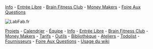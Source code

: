 [Info](/info) - [Entrée Libre](/freeAdmission/Home) - [Brain Fitness Club](/bfc/Home) - [Money Makers](/moneymakers/Home) - [Foire Aux Questions](/FAQ)

![LabFab.fr](http://www.labfab.fr/wp-content/uploads/2012/09/header-labfab.gif)

[Projets](/projects/Home) - [Calendrier](/calendar/Home) - [Équipe](/extendedLab/crew) - [Info](/info) - [Entrée Libre](/freeAdmission/Home) - [Brain Fitness Club](/bfc/Home) - [Money Makers](/moneyMakers/Home) - [Tarifs](/moneyMakers/pricing) - [Outils](/bfc/tools) - [Bibliothèque](/bfc/library) - [Ateliers](/bfc/workshop) - [Todolist](/bfc/todolist) - [Fournisseurs](/bfc/suppliers) - [Foire Aux Questions](/FAQ) - [Usage du wiki](/bfc/rtfm/wiki101)